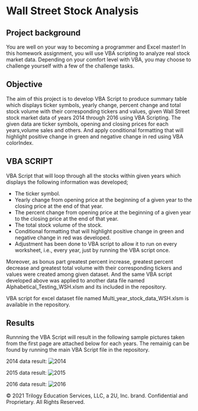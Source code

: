 # Wall Street Stock Analysis

## Project background

You are well on your way to becoming a programmer and Excel master! In this homework assignment, you will use VBA scripting to analyze real stock market data. Depending on your comfort level with VBA, you may choose to challenge yourself with a few of the challenge tasks.

## Objective

The aim of this project is to develop VBA Script to produce summary table  which displays ticker symbols, yearly change, percent change and total stock volume with their corresponding tickers and values, given Wall Street stock market data of years 2014 through 2016 using VBA Scripting. The given data are ticker symbols, opening and closing prices for each years,volume sales and others. And apply conditional formatting that will highlight positive change in green and negative change in red using VBA colorIndex.

## VBA SCRIPT 
VBA Script that will loop through all the stocks within given years which displays the following information was developed;

-  The ticker symbol.
-   Yearly change from opening price at the beginning of a given year to the closing price at the end of that year.
-  The percent change from opening price at the beginning of a given year to the closing price at the end of that year.
-  The total stock volume of the stock.
-  Conditional formatting that will highlight positive change in green and negative change in red was developed.
-  Adjustment has been done to VBA script to allow it to run on every worksheet, i.e., every year, just by running the VBA script once.

Moreover, as bonus part greatest percent increase, greatest percent decrease and greatest total volume with their corresponding tickers and values were created among given dataset. And the same VBA script developed above was applied to another data file named Alphabetical_Testing_WSH.xlsm and its included in the repository. 



VBA script for excel dataset file named Multi_year_stock_data_WSH.xlsm is available in the repository.

## Results
Runnning the VBA Script will result in the following sample pictures taken from the first page are attached below for each years. The remainig can be found by running the main VBA Script file in the repository. 

2014 data result:
![2014](https://user-images.githubusercontent.com/84547558/147869417-b862bd14-730b-4e00-bbb1-60f38502f68f.JPG)

2015 data result:
![2015](https://user-images.githubusercontent.com/84547558/147869420-71e9d78f-ec3c-4360-9125-c34811492e69.JPG)

2016 data result:
![2016](https://user-images.githubusercontent.com/84547558/147869421-1faf3959-4fc6-48ff-a94f-6287f0a740f5.JPG)

© 2021 Trilogy Education Services, LLC, a 2U, Inc. brand. Confidential and Proprietary. All Rights Reserved.
